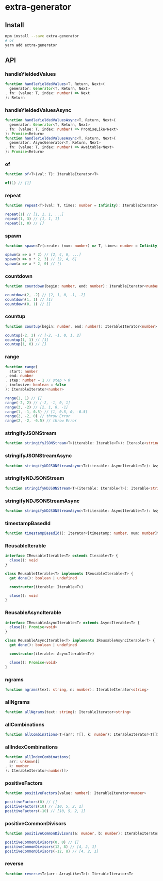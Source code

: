 # extra-generator
## Install
```sh
npm install --save extra-generator
# or
yarn add extra-generator
```

## API
### handleYieldedValues
```ts
function handleYieldedValues<T, Return, Next>(
  generator: Generator<T, Return, Next>
, fn: (value: T, index: number) => Next
): Return
```

### handleYieldedValuesAsync
```ts
function handleYieldedValuesAsync<T, Return, Next>(
  generator: Generator<T, Return, Next>
, fn: (value: T, index: number) => PromiseLike<Next>
): Promise<Return>
function handleYieldedValuesAsync<T, Return, Next>(
  generator: AsyncGenerator<T, Return, Next>
, fn: (value: T, index: number) => Awaitable<Next>
): Promise<Return>
```

### of
```ts
function of<T>(val: T): IterableIterator<T>
```

```js
of(1) // [1]
```

### repeat
```ts
function repeat<T>(val: T, times: number = Infinity): IterableIterator<T>
```

```js
repeat(1) // [1, 1, 1, ...]
repeat(1, 3) // [1, 1, 1]
repeat(1, 0) // []
```

### spawn
```ts
function spawn<T>(create: (num: number) => T, times: number = Infinity): IterableIterator<T>
```

```js
spawn(x => x * 2) // [2, 4, 6, ...]
spawn(x => x * 2, 3) // [2, 4, 6]
spawn(x => x * 2, 0) // []
```

### countdown
```ts
function countdown(begin: number, end: number): IterableIterator<number>
```

```js
countdown(2, -2) // [2, 1, 0, -1, -2]
countdown(1, 1) // [1]
countdown(0, 1) // []
```

### countup
```ts
function countup(begin: number, end: number): IterableIterator<number>
```

```js
countup(-2, 2) // [-2, -1, 0, 1, 2]
countup(1, 1) // [1]
countup(1, 0) // []
```

### range
```ts
function range(
  start: number
, end: number
, step: number = 1 // step > 0
, inclusive: boolean = false
): IterableIterator<number>
```

```js
range(1, 1) // []
range(-2, 2) // [-2, -1, 0, 1]
range(2, -2) // [2, 1, 0, -1]
range(1, -1, 0.5) // [1, 0.5, 0, -0.5]
range(2, -2, 0) // throw Error
range(2, -2, -0.5) // throw Error
```

### stringifyJSONStream
```ts
function stringifyJSONStream<T>(iterable: Iterable<T>): Iterable<string>
```

### stringifyJSONStreamAsync
```ts
function stringifyNDJSONStreamAsync<T>(iterable: AsyncIterable<T>): AsyncIterable<string>
```

### stringifyNDJSONStream
```ts
function stringifyNDJSONStream<T>(iterable: Iterable<T>): Iterable<string>
```

### stringifyNDJSONStreamAsync
```ts
function stringifyNDJSONStreamAsync<T>(iterable: AsyncIterable<T>): AsyncIterable<string>
```

### timestampBasedId
```ts
function timestampBasedId(): Iterator<[timestamp: number, num: number]>
```

### ReusableIterable
```ts
interface IReusableIterable<T> extends Iterable<T> {
  close(): void
}

class ReusableIterable<T> implements IReusableIterable<T> {
  get done(): boolean | undefined

  constructor(iterable: Iterable<T>)

  close(): void
}
```

### ReusableAsyncIterable
```ts
interface IReusableAsyncIterable<T> extends AsyncIterable<T> {
  close(): Promise<void>
}

class ReusableAsyncIterable<T> implements IReusableAsyncIterable<T> {
  get done(): boolean | undefined

  constructor(iterable: AsyncIterable<T>)

  close(): Promise<void>
}
```

### ngrams
```ts
function ngrams(text: string, n: number): IterableIterator<string>
```

### allNgrams
```ts
function allNgrams(text: string): IterableIterator<string>
```

### allCombinations
```ts
function allCombinations<T>(arr: T[], k: number): IterableIterator<T[]>
```

### allIndexCombinations
```ts
function allIndexCombinations(
  arr: unknown[]
, k: number
): IterableIterator<number[]>
```

### positiveFactors
```ts
function positiveFactors(value: number): IterableIterator<number>
```

```ts
positiveFactors(0) // []
positiveFactors(10) // [10, 5, 2, 1]
positiveFactors(-10) // [10, 5, 2, 1]
```

### positiveCommonDivisors
```ts
function positiveCommonDivisors(a: number, b: number): IterableIterator<number>
```

```ts
positiveCommonDivisors(0, 0) // []
positiveCommonDivisors(12, 8) // [4, 2, 1]
positiveCommonDivisors(-12, 8) // [4, 2, 1]
```

### reverse
```ts
function reverse<T>(arr: ArrayLike<T>): IterableIterator<T>
```
